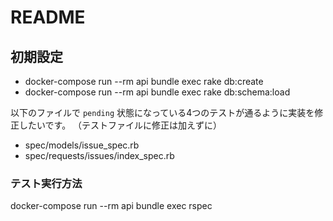 # README

## 初期設定

- docker-compose run --rm api bundle exec rake db:create
- docker-compose run --rm api bundle exec rake db:schema:load


以下のファイルで `pending` 状態になっている4つのテストが通るように実装を修正したいです。
（テストファイルに修正は加えずに）

- spec/models/issue_spec.rb
- spec/requests/issues/index_spec.rb

### テスト実行方法

docker-compose run --rm api bundle exec rspec
